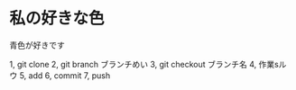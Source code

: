 # 私の好きな色
青色が好きです

1, git clone 
2, git branch ブランチめい
3, git checkout ブランチ名
4, 作業sルウ
5, add
6, commit
7, push
